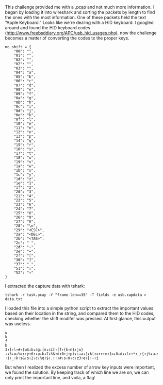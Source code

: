 This challenge provided me with a .pcap and not much more information. I began by loading it into wireshark and sorting the packets by length to find the ones with the most information. One of these packets held the text “Apple Keyboard.” Looks like we're dealing with a HID keyboard. 
I googled around and found the HID keyboard codes (http://www.freebsddiary.org/APC/usb_hid_usages.php), now the challenge becomes a matter of converting the codes to the proper keys.
```
no_shift = {
    "00": "",
    "01": "",
    "02": "",
    "02": "",
    "03": "",
    "04": "a",
    "05": "b",
    "06": "c",
    "07": "d",
    "08": "e",
    "09": "f",
    "0a": "g",
    "0b": "h",
    "0c": "i",
    "0d": "j",
    "0e": "k",
    "0f": "l",
    "10": "m",
    "11": "n",
    "12": "o",
    "13": "p",
    "14": "q",
    "15": "r",
    "16": "s",
    "17": "t",
    "18": "u",
    "19": "v",
    "1a": "w",
    "1b": "x",
    "1c": "y",
    "1d": "z",
    "1e": "1",
    "1f": "2",
    "20": "3",
    "21": "4",
    "22": "5",
    "23": "6",
    "24": "7",
    "25": "8",
    "26": "9",
    "27": "0",
    "28": "\n",
    "29": "<ESC>",
    "2a": "<DEL>",
    "2b": "<TAB>",
    "2c": " ",
    "2d": "-",
    "2e": "=",
    "2f": "[",
    "30": "]",
    "37": ".",
    "51": "↓",
    "52": "↑"
}
```
I extracted the capture data with tshark: 
```
tshark -r task.pcap -Y "frame.len==35" -T fields -e usb.capdata > data.txt
```
I loaded this file into a simple python script to extract the important values based on their location in the string, and compared them to the HID codes, checking whether the shift modifer was pressed. At first glance, this output was useless. 
```
w
k
f
b
3↑[↑l↑#↑{w$↓b↓ag↓[e↓ci[↑[f↑{k↑n$↑ju}↓↓3↓u↓%=↑↑y↑6↑↓p↓b↓7↓%&↑d↑0↑j↑pt↓i↓a↓[↓k(↑=↑r↑m↑]=↓0↓d↓↓lc↑*↑_↑{↑j%↓u↓s↓(↓*2↑0↑n↑↑9↓h↓4↓]↓y4↑↑k↑↑+p↓f↓e↓$↓!}↑1↑_↑k↑s&↓s↓2↓c↓%q↑$↑.↑!↑#↓s↓0↓c↓z3↑e↑}↑-↑i
```
But when I realized the excess number of arrow key inputs were important, we found the solution.
By keeping track of which line we are on, we can only print the important line, and voila, a flag!
